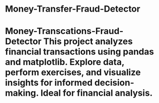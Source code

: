 # Money-Transfer-Fraud-Detector
# Money-Transcations-Fraud-Detector This project analyzes financial transactions using pandas and matplotlib. Explore data, perform exercises, and visualize insights for informed decision-making. Ideal for financial analysis.
